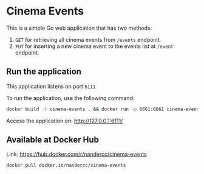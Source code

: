# Cinema Events

This is a simple Go web application that has two methods:

1. `GET` for retrieving all cinema events from `/events` endpoint.
2. `PUT` for inserting a new cinema event to the events list at `/event` endpoint.

## Run the application

This application listens on port `6111`

To run the application, use the following command:

```bash
docker build -t cinema-events . && docker run -p 6661:6661 cinema-events
```

Access the application on: http://127.0.0.1:6111/

## Available at Docker Hub

Link: https://hub.docker.com/r/nandercc/cinema-events

```bash
docker pull docker.io/nandercc/cinema-events
```

